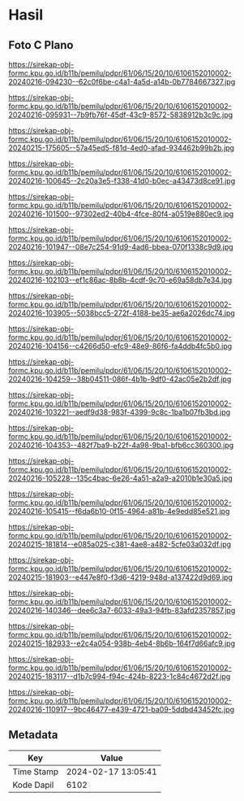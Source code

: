 # Hasil

## Foto C Plano

https://sirekap-obj-formc.kpu.go.id/b11b/pemilu/pdpr/61/06/15/20/10/6106152010002-20240216-094230--62c0f6be-c4a1-4a5d-a14b-0b7784667327.jpg

https://sirekap-obj-formc.kpu.go.id/b11b/pemilu/pdpr/61/06/15/20/10/6106152010002-20240216-095931--7b9fb76f-45df-43c9-8572-5838912b3c9c.jpg

https://sirekap-obj-formc.kpu.go.id/b11b/pemilu/pdpr/61/06/15/20/10/6106152010002-20240215-175605--57a45ed5-f81d-4ed0-afad-934462b99b2b.jpg

https://sirekap-obj-formc.kpu.go.id/b11b/pemilu/pdpr/61/06/15/20/10/6106152010002-20240216-100645--2c20a3e5-f338-41d0-b0ec-a43473d8ce91.jpg

https://sirekap-obj-formc.kpu.go.id/b11b/pemilu/pdpr/61/06/15/20/10/6106152010002-20240216-101500--97302ed2-40b4-4fce-80f4-a0519e880ec9.jpg

https://sirekap-obj-formc.kpu.go.id/b11b/pemilu/pdpr/61/06/15/20/10/6106152010002-20240216-101947--08e7c254-91d9-4ad6-bbea-070f1338c9d9.jpg

https://sirekap-obj-formc.kpu.go.id/b11b/pemilu/pdpr/61/06/15/20/10/6106152010002-20240216-102103--ef1c86ac-8b8b-4cdf-9c70-e69a58db7e34.jpg

https://sirekap-obj-formc.kpu.go.id/b11b/pemilu/pdpr/61/06/15/20/10/6106152010002-20240216-103905--5038bcc5-272f-4188-be35-ae6a2026dc74.jpg

https://sirekap-obj-formc.kpu.go.id/b11b/pemilu/pdpr/61/06/15/20/10/6106152010002-20240216-104156--c4266d50-efc9-48e9-86f6-fa4ddb4fc5b0.jpg

https://sirekap-obj-formc.kpu.go.id/b11b/pemilu/pdpr/61/06/15/20/10/6106152010002-20240216-104259--38b04511-086f-4b1b-9df0-42ac05e2b2df.jpg

https://sirekap-obj-formc.kpu.go.id/b11b/pemilu/pdpr/61/06/15/20/10/6106152010002-20240216-103221--aedf9d38-983f-4399-9c8c-1ba1b07fb3bd.jpg

https://sirekap-obj-formc.kpu.go.id/b11b/pemilu/pdpr/61/06/15/20/10/6106152010002-20240216-104353--482f7ba9-b22f-4a98-9ba1-bfb6cc360300.jpg

https://sirekap-obj-formc.kpu.go.id/b11b/pemilu/pdpr/61/06/15/20/10/6106152010002-20240216-105228--135c4bac-6e26-4a51-a2a9-a2010b1e30a5.jpg

https://sirekap-obj-formc.kpu.go.id/b11b/pemilu/pdpr/61/06/15/20/10/6106152010002-20240216-105415--f6da6b10-0f15-4964-a81b-4e9edd85e521.jpg

https://sirekap-obj-formc.kpu.go.id/b11b/pemilu/pdpr/61/06/15/20/10/6106152010002-20240215-181814--e085a025-c381-4ae8-a482-5cfe03a032df.jpg

https://sirekap-obj-formc.kpu.go.id/b11b/pemilu/pdpr/61/06/15/20/10/6106152010002-20240215-181903--e447e8f0-f3d6-4219-948d-a137422d9d69.jpg

https://sirekap-obj-formc.kpu.go.id/b11b/pemilu/pdpr/61/06/15/20/10/6106152010002-20240216-140346--dee6c3a7-6033-49a3-94fb-83afd2357857.jpg

https://sirekap-obj-formc.kpu.go.id/b11b/pemilu/pdpr/61/06/15/20/10/6106152010002-20240215-182933--e2c4a054-938b-4eb4-8b6b-164f7d66afc9.jpg

https://sirekap-obj-formc.kpu.go.id/b11b/pemilu/pdpr/61/06/15/20/10/6106152010002-20240215-183117--d1b7c994-f94c-424b-8223-1c84c4672d2f.jpg

https://sirekap-obj-formc.kpu.go.id/b11b/pemilu/pdpr/61/06/15/20/10/6106152010002-20240216-110917--9bc46477-e439-4721-ba09-5ddbd43452fc.jpg


## Metadata

| Key        | Value               |
| ---------- | ------------------- |
| Time Stamp | 2024-02-17 13:05:41 |
| Kode Dapil | 6102                |



